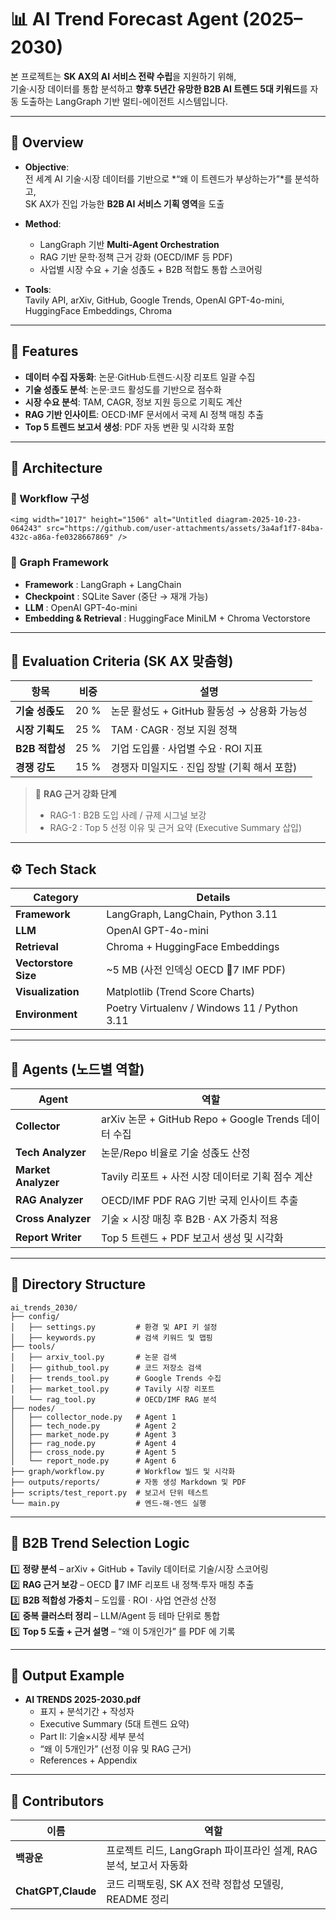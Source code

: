 # 📊 AI Trend Forecast Agent (2025–2030)
본 프로젝트는 **SK AX의 AI 서비스 전략 수립**을 지원하기 위해,  
기술·시장 데이터를 통합 분석하고 **향후 5년간 유망한 B2B AI 트렌드 5대 키워드**를 자동 도출하는 LangGraph 기반 멀티-에이전트 시스템입니다.

---

## 🚀 Overview

- **Objective**:  
  전 세계 AI 기술·시장 데이터를 기반으로 *“왜 이 트렌드가 부상하는가”*를 분석하고,  
  SK AX가 진입 가능한 **B2B AI 서비스 기획 영역**을 도출

- **Method**:  
  - LangGraph 기반 **Multi-Agent Orchestration**  
  - RAG 기반 문학·정책 근거 강화 (OECD/IMF 등 PDF)
  - 사업별 시장 수요 + 기술 성졵도 + B2B 적합도 통합 스코어링

- **Tools**:  
  Tavily API, arXiv, GitHub, Google Trends, OpenAI GPT-4o-mini, HuggingFace Embeddings, Chroma

---

## 🧠 Features

- **데이터 수집 자동화**: 논문·GitHub·트렌드·시장 리포트 일괄 수집  
- **기술 성졵도 분석**: 논문·코드 활성도를 기반으로 점수화  
- **시장 수요 분석**: TAM, CAGR, 정보 지원 등으로 기획도 계산  
- **RAG 기반 인사이트**: OECD·IMF 문서에서 국제 AI 정책 매칭 추출  
- **Top 5 트렌드 보고서 생성**: PDF 자동 변환 및 시각화 포함  

---

## 🧹 Architecture

### 🔹 Workflow 구성
```
<img width="1017" height="1506" alt="Untitled diagram-2025-10-23-064243" src="https://github.com/user-attachments/assets/3a4af1f7-84ba-432c-a86a-fe0328667869" />

```

### 🔹 Graph Framework
- **Framework** : LangGraph + LangChain  
- **Checkpoint** : SQLite Saver (중단 → 재개 가능)  
- **LLM** : OpenAI GPT-4o-mini  
- **Embedding & Retrieval** : HuggingFace MiniLM + Chroma Vectorstore  

---

## 🥮 Evaluation Criteria (SK AX 맞춤형)

| 항목 | 비중 | 설명 |
|------|------|------|
| **기술 성졵도** | 20 % | 논문 활성도 + GitHub 활동성 → 상용화 가능성 |
| **시장 기획도** | 25 % | TAM · CAGR · 정보 지원 정책 |
| **B2B 적합성** | 25 % | 기업 도입률 · 사업별 수요 · ROI 지표 |
| **경쟁 강도** | 15 % | 경쟁자 미일지도 · 진입 장발 (기획 해서 포함) |


> 📌 **RAG 근거 강화 단계**
> - RAG-1 : B2B 도입 사례 / 규제 시그널 보강  
> - RAG-2 : Top 5 선정 이유 및 근거 요약 (Executive Summary 삽입)

---

## ⚙️ Tech Stack

| Category | Details |
|-----------|----------|
| **Framework** | LangGraph, LangChain, Python 3.11 |
| **LLM** | OpenAI GPT-4o-mini |
| **Retrieval** | Chroma + HuggingFace Embeddings |
| **Vectorstore Size** | ~5 MB (사전 인덱싱 OECD 7 IMF PDF) |
| **Visualization** | Matplotlib (Trend Score Charts) |
| **Environment** | Poetry Virtualenv / Windows 11 / Python 3.11 |

---

## 🧱 Agents (노드별 역할)

| Agent | 역할 |
|-------|------|
| **Collector** | arXiv 논문 + GitHub Repo + Google Trends 데이터 수집 |
| **Tech Analyzer** | 논문/Repo 비율로 기술 성졵도 산정 |
| **Market Analyzer** | Tavily 리포트 + 사전 시장 데이터로 기획 점수 계산 |
| **RAG Analyzer** | OECD/IMF PDF RAG 기반 국제 인사이트 추출 |
| **Cross Analyzer** | 기술 × 시장 매칭 후 B2B · AX 가중치 적용 |
| **Report Writer** | Top 5 트렌드 + PDF 보고서 생성 및 시각화 |

---

## 📂 Directory Structure

```
ai_trends_2030/
├── config/
│   ├── settings.py         # 환경 및 API 키 설정
│   ├── keywords.py         # 검색 키워드 및 맵핑
├── tools/
│   ├── arxiv_tool.py       # 논문 검색
│   ├── github_tool.py      # 코드 저장소 검색
│   ├── trends_tool.py      # Google Trends 수집
│   ├── market_tool.py      # Tavily 시장 리포트
│   └── rag_tool.py         # OECD/IMF RAG 분석
├── nodes/
│   ├── collector_node.py   # Agent 1
│   ├── tech_node.py        # Agent 2
│   ├── market_node.py      # Agent 3
│   ├── rag_node.py         # Agent 4
│   ├── cross_node.py       # Agent 5
│   └── report_node.py      # Agent 6
├── graph/workflow.py       # Workflow 빌드 및 시각화
├── outputs/reports/        # 자동 생성 Markdown 및 PDF
├── scripts/test_report.py  # 보고서 단위 테스트
└── main.py                 # 엔드-해-엔드 실행
```

---

## 🧭 B2B Trend Selection Logic

1️⃣ **정량 분석** – arXiv + GitHub + Tavily 데이터로 기술/시장 스코어링  
2️⃣ **RAG 근거 보강** – OECD 7 IMF 리포트 내 정책·투자 매칭 추출  
3️⃣ **B2B 적합성 가중치** – 도입률 · ROI · 사업 연관성 산정  
4️⃣ **중복 클러스터 정리** – LLM/Agent 등 테마 단위로 통합  
5️⃣ **Top 5 도출 + 근거 설명** – “왜 이 5개인가” 를 PDF 에 기록

---

## 🧻 Output Example

- **AI TRENDS 2025-2030.pdf**
  - 표지 + 분석기간 + 작성자
  - Executive Summary (5대 트렌드 요약)
  - Part II: 기술×시장 세부 분석
  - “왜 이 5개인가” (선정 이유 및 RAG 근거)
  - References + Appendix  

---

## 👥 Contributors

| 이름 | 역할 |
|------|------|
| **백광운** | 프로젝트 리드, LangGraph 파이프라인 설계, RAG 분석, 보고서 자동화 |
| **ChatGPT,Claude** | 코드 리팩토링, SK AX 전략 정합성 모델링, README 정리 |
